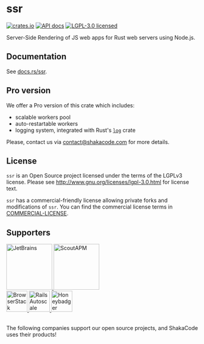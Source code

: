 # ssr

[![crates.io](https://meritbadge.herokuapp.com/ssr)](https://crates.io/crates/ssr)
[![API docs](https://docs.rs/ssr/badge.svg)](https://docs.rs/ssr)
[![LGPL-3.0 licensed](https://img.shields.io/badge/license-LGPL-blue.svg)](./LICENSE)

Server-Side Rendering of JS web apps for Rust web servers using Node.js.

## Documentation
See [docs.rs/ssr](https://docs.rs/ssr).

## Pro version
We offer a Pro version of this crate which includes:
- scalable workers pool
- auto-restartable workers
- logging system, integrated with Rust's [`log`](https://crates.io/crates/log) crate

Please, contact us via [contact@shakacode.com](mailto:contact@shakacode.com) for more details.

## License
`ssr` is an Open Source project licensed under the terms of the LGPLv3 license. Please see <http://www.gnu.org/licenses/lgpl-3.0.html> for license text.

`ssr` has a commercial-friendly license allowing private forks and modifications of `ssr`. You can find the commercial license terms in [COMMERCIAL-LICENSE](./COMMERCIAL-LICENSE).

## Supporters

<a href="https://www.jetbrains.com">
  <img src="https://user-images.githubusercontent.com/4244251/184881139-42e4076b-024b-4b30-8c60-c3cd0e758c0a.png" alt="JetBrains" height="120px">
</a>
<a href="https://scoutapp.com">
  <picture>
    <source media="(prefers-color-scheme: dark)" srcset="https://user-images.githubusercontent.com/4244251/184881147-0d077438-3978-40da-ace9-4f650d2efe2e.png">
    <source media="(prefers-color-scheme: light)" srcset="https://user-images.githubusercontent.com/4244251/184881152-9f2d8fba-88ac-4ba6-873b-22387f8711c5.png">
    <img alt="ScoutAPM" src="https://user-images.githubusercontent.com/4244251/184881152-9f2d8fba-88ac-4ba6-873b-22387f8711c5.png" height="120px">
  </picture>
</a>
<br />
<a href="https://www.browserstack.com">
  <picture>
    <source media="(prefers-color-scheme: dark)" srcset="https://user-images.githubusercontent.com/4244251/184881122-407dcc29-df78-4b20-a9ad-f597b56f6cdb.png">
    <source media="(prefers-color-scheme: light)" srcset="https://user-images.githubusercontent.com/4244251/184881129-e1edf4b7-3ae1-4ea8-9e6d-3595cf01609e.png">
    <img alt="BrowserStack" src="https://user-images.githubusercontent.com/4244251/184881129-e1edf4b7-3ae1-4ea8-9e6d-3595cf01609e.png" height="55px">
  </picture>
</a>
<a href="https://railsautoscale.com">
  <img src="https://user-images.githubusercontent.com/4244251/184881144-95c2c25c-9879-4069-864d-4e67d6ed39d2.png" alt="Rails Autoscale" height="55px">
</a>
<a href="https://www.honeybadger.io">
  <img src="https://user-images.githubusercontent.com/4244251/184881133-79ee9c3c-8165-4852-958e-31687b9536f4.png" alt="Honeybadger" height="55px">
</a>

<br />
<br />

The following companies support our open source projects, and ShakaCode uses their products!
